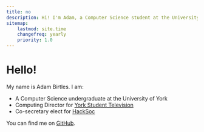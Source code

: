 ```yaml
---
title: no
description: Hi! I'm Adam, a Computer Science student at the University of York.
sitemap:
    lastmod: site.time
    changefreq: yearly
    priority: 1.0
---
```

# Hello!

My name is Adam Birtles. I am:

- A Computer Science undergraduate at the University of York
- Computing Director for [York Student Television][ystv]
- Co-secretary elect for [HackSoc][hacksoc]

You can find me on [GitHub][github].

[ystv]: https://ystv.co.uk/
[hacksoc]: https://hacksoc.org/
[github]: https://github.com/adambirtles "@adambirtles on GitHub"
